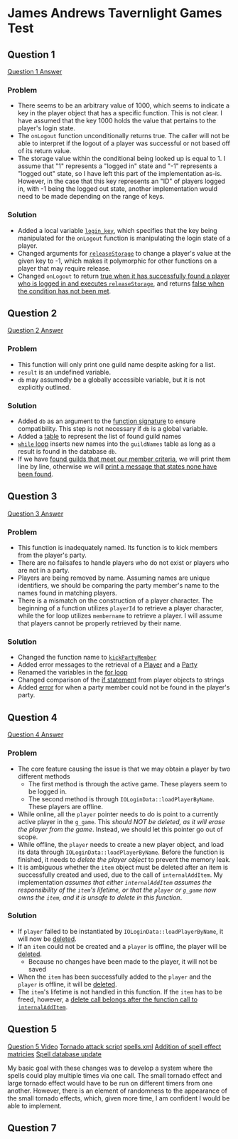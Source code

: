 # James Andrews Tavernlight Games Test

## Question 1
[Question 1 Answer](Question1.lua)

### Problem
- There seems to be an arbitrary value of 1000, which seems to indicate a key in the player object that has a specific function. This is not clear. I have assumed that the key 1000 holds the value that pertains to the player's login state.
- The `onLogout` function unconditionally returns true. The caller will not be able to interpret if the logout of a player was successful or not based off of its return value.
- The storage value within the conditional being looked up is equal to 1. I assume that "1" represents a "logged in" state and "-1" represents a "logged out" state, so I have left this part of the implementation as-is. However, in the case that this key represents an "ID" of players logged in, with -1 being the logged out state, another implementation would need to be made depending on the range of keys.

### Solution
- Added a local variable [`login_key`](Question1.lua?plain=1#L4), which specifies that the key being manipulated for the `onLogout` function is manipulating the login state of a player.
- Changed arguments for [`releaseStorage`](Question1.lua?plain=1#L7) to change a player's value at the given key to -1, which makes it polymorphic for other functions on a player that may require release.
- Changed `onLogout` to return [true when it has successfully found a player who is logged in and executes `releaseStorage`](Question1.lua?plain=1#L14), and returns [false when the condition has not been met](Question1.lua?plain=1#L16).

## Question 2
[Question 2 Answer](Question2.lua)

### Problem
- This function will only print one guild name despite asking for a list.
- `result` is an undefined variable.
- `db` may assumedly be a globally accessible variable, but it is not explicitly outlined.

### Solution
- Added `db` as an argument to the [function signature](Question2.lua?plain=1#L3) to ensure compatibility. This step is not necessary if `db` is a global variable.
- Added a [table](Question2.lua?plain=1#L7) to represent the list of found guild names
- [`while` loop](Question2.lua?plain=1#L9) inserts new names into the `guildNames` table as long as a result is found in the database `db`.
- If we have [found guilds that meet our member criteria](Question2.lua?plain=1#L16), we will print them line by line, otherwise  we will [print a message that states none have been found](Question2.lua?plain=1#L20).

## Question 3
[Question 3 Answer](Question3.lua)

### Problem
- This function is inadequately named. Its function is to kick members from the player's party.
- There are no failsafes to handle players who do not exist or players who are not in a party.
- Players are being removed by name. Assuming names are unique identifiers, we should be comparing the party member's name to the names found in matching players.
- There is a mismatch on the construction of a player character. The beginning of a function utilizes `playerId` to retrieve a player character, while the for loop utilizes `membername` to retrieve a player. I will assume that players cannot be properly retrieved by their name.

### Solution

- Changed the function name to [`kickPartyMember`](Question3.lua?plain=1#L3)
- Added error messages to the retrieval of a [Player](Question3.lua?plain=1#L4) and a [Party](Question3.lua?plain=1#L11)
- Renamed the variables in the [for loop](Question3.lua?plain=1#L18)
- Changed comparison of the [if statement](Question3.lua?plain=1#L19) from player objects to strings
- Added [error](Question3.lua?plain=1#L24) for when a party member could not be found in the player's party.

## Question 4
[Question 4 Answer](Question4.cpp)

### Problem
- The core feature causing the issue is that we may obtain a player by two different methods
    - The first method is through the active game. These players seem to be logged in.
    - The second method is through `IOLoginData::loadPlayerByName`. These players are offline.
- While online, all the `player` pointer needs to do is point to a currently active player in the `g_game`. This _should NOT be deleted, as it will erase the player from the game_. Instead, we should let this pointer go out of scope.
- While offline, the `player` needs to create a new player object, and load its data through `IOLoginData::loadPlayerByName`. Before the function is finished, it needs to _delete the player object_ to prevent the memory leak.
- It is ambiguous whether the `item` object must be deleted after an item is successfully created and used, due to the call of `internalAddItem`. My implementation _assumes that either `internalAddItem` assumes the responsibility of the `item`'s lifetime, or that the `player` or `g_game` now owns the `item`, and it is unsafe to delete in this function_.

### Solution

- If `player` failed to be instantiated by `IOLoginData::loadPlayerByName`, it will now be [deleted](Question4.cpp?plain=1#L10).
- If an `item` could not be created and a `player` is offline, the player will be [deleted](Question4.cpp?plain=1#L18).
    - Because no changes have been made to the player, it will not be saved
- When the `item` has been successfully added to the `player` and the `player` is offline, it will be [deleted](Question4.cpp?plain=1#L28).
- The `item`'s lifetime is not handled in this function. If the `item` has to be freed, however, a [delete call belongs after the function call to `internalAddItem`](Question4.cpp?plain=1#L26).


## Question 5

[Question 5 Video](Q5/Question5.mp4)
[Tornado attack script](Environment\TFS\data\spells\scripts\attack\tornado_attack.lua)
[spells.xml](Environment\TFS\data\spells\spells.xml?plain=1#L185)
[Addition of spell effect matricies](Environment\TFS\data\spells\lib\spells.lua?plain=1#L200)
[Spell database update](Environment\OTC\modules\gamelib\spells.lua?plain=1#L158)

My basic goal with these changes was to develop a system where the spells could play multiple times via one call. The small tornado effect and large tornado effect would have to be run on different timers from one another. However, there is an element of randomness to the appearance of the small tornado effects, which, given more time, I am confident I would be able to implement.

## Question 7


